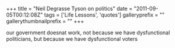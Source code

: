 +++
title = "Neil Degrasse Tyson on politics"
date = "2011-09-05T00:12:08Z"
tags = ['Life Lessons', 'quotes']
galleryprefix = ""
gallerythumbnailprefix = ""
+++

our government doesnat work, not because we have dysfunctional politicians,
but because we have dysfunctional voters

